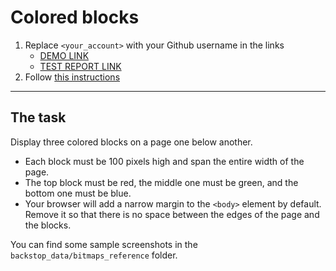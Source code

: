 # Colored blocks

1. Replace `<your_account>` with your Github username in the links
   - [DEMO LINK](https://LimonovInsp.github.io/layout_colored-blocks/)
   - [TEST REPORT LINK](https://LimonovInsp.github.io/layout_colored-blocks/report/html_report/)
2. Follow [this instructions](https://mate-academy.github.io/layout_task-guideline/)

---

## The task

Display three colored blocks on a page one below another.

- Each block must be 100 pixels high and span the entire width of the page.
- The top block must be red, the middle one must be green, and the bottom one must be blue.
- Your browser will add a narrow margin to the `<body>` element by default. Remove it so that there is no space between the edges of the page and the blocks.

You can find some sample screenshots in the `backstop_data/bitmaps_reference` folder.
